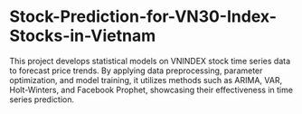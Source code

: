 # Stock-Prediction-for-VN30-Index-Stocks-in-Vietnam
This project develops statistical models on VNINDEX stock time series data to forecast price trends. By applying data preprocessing, parameter optimization, and model training, it utilizes methods such as ARIMA, VAR, Holt-Winters, and Facebook Prophet, showcasing their effectiveness in time series prediction.
